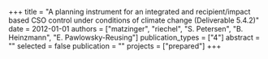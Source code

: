 +++
title = "A planning instrument for an integrated and recipient/impact based CSO control under conditions of climate change (Deliverable 5.4.2)"
date = 2012-01-01
authors = ["matzinger", "riechel", "S. Petersen", "B. Heinzmann", "E. Pawlowsky-Reusing"]
publication_types = ["4"]
abstract = ""
selected = false
publication = ""
projects = ["prepared"]
+++

